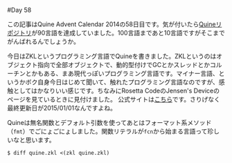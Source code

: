 #Day 58

この記事はQuine Advent Calendar 2014の58日目です。気が付いたら[Quineリポジトリ](https://github.com/MakeNowJust/quine)が90言語を達成していました。100言語まであと10言語ですがそこまでがんばれるんでしょうか。

今日はZKLというプログラミング言語でQuineを書きました。ZKLというのはオブジェクト指向で全部オブジェクトで、動的型付けでGCとかスレッドとかコルーチンとかもある、まあ現代っぽいプログラミング言語です。マイナー言語、というかボク自身今日はじめて聞いて、触れたプログラミング言語なのですが、感触としてはかなりいい感じです。ちなみにRosetta CodeのJensen's Deviceのページを見ているときに見付けました。
公式サイトは[こちら](http://home.comcast.net/~zenkinetic/zkl.html)です。さりげなく最終更新日が2015/01/01なんですよね。

Quineは無名関数とデフォルト引数を使ってあとはフォーマット系メソッド（`fmt`）でごにょごにょしました。関数リテラルが`fcn`から始まる言語って珍しいなと思います。

```console
$ diff quine.zkl <(zkl quine.zkl)
```
